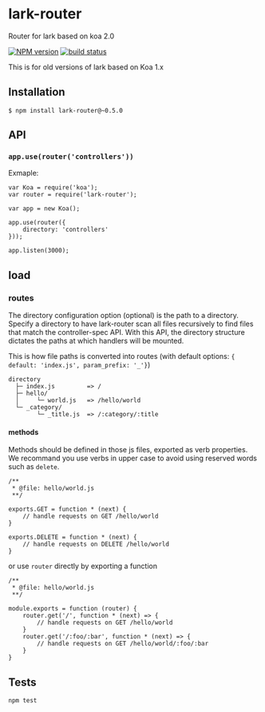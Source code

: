 lark-router
=============

Router for lark based on koa 2.0

[![NPM version][npm-image]][npm-url]
[![build status][travis-image]][travis-url]

This is for old versions of lark based on Koa 1.x

## Installation

```
$ npm install lark-router@~0.5.0
```

## API
### `app.use(router('controllers'))`

Exmaple:

```
var Koa = require('koa');
var router = require('lark-router');

var app = new Koa();

app.use(router({
    directory: 'controllers'
}));

app.listen(3000);
```

## load

### routes

The directory configuration option (optional) is the path to a directory. Specify a directory to have lark-router scan all files recursively to find files that match the controller-spec API. With this API, the directory structure dictates the paths at which handlers will be mounted.

This is how file paths is converted into routes (with default options: `{ default: 'index.js', param_prefix: '_'}`)

```
directory
  ├─ index.js         => /
  ├─ hello/
  │     └─ world.js   => /hello/world
  └─ _category/
        └─ _title.js  => /:category/:title
```

#### methods

Methods should be defined in those js files, exported as verb properties. We recommand you use verbs in upper case to avoid using reserved words such as `delete`.

```
/**
 * @file: hello/world.js
 **/
 
exports.GET = function * (next) {
    // handle requests on GET /hello/world
}

exports.DELETE = function * (next) {
    // handle requests on DELETE /hello/world
}

```

or use `router` directly by exporting a function

```
/**
 * @file: hello/world.js
 **/

module.exports = function (router) {
    router.get('/', function * (next) => {
        // handle requests on GET /hello/world
    }
    router.get('/:foo/:bar', function * (next) => {
        // handle requests on GET /hello/world/:foo/:bar
    }
}

```

## Tests
  
```
npm test
```
  
  
[npm-image]: https://img.shields.io/npm/v/lark-router.svg?style=flat-square
[npm-url]: https://npmjs.org/package/lark-router
[travis-image]: https://img.shields.io/travis/larkjs/lark-router/master.svg?style=flat-square
[travis-url]: https://travis-ci.org/larkjs/lark-router
